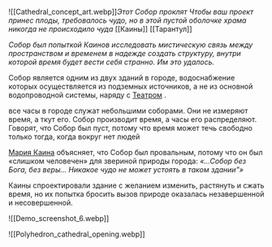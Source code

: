 ![[Cathedral_concept_art.webp]]_Этот Собор проклят_
_Чтобы ваш проект принес плоды, требовалось чудо, но в этой пустой оболочке храма никогда не происходило чуда_
[[Каины]] [[Тарантул]] 

_Собор был попыткой Каинов исследовать мистическую связь между пространством и временем в надежде создать структуру, внутри которой время будет вести себя странно. Им это удалось._

Собор является одним из двух зданий в городе, водоснабжение которых осуществляется из подземных источников, а не из основной водопроводной системы, наряду с [Театром](https://pathologic.fandom.com/wiki/Theatre "Театр") .

все часы в городе служат небольшими соборами. Они не измеряют время, а ткут его. Собор производит время, а часы его распределяют. Говорят, что Собор был пуст, потому что время может течь свободно только тогда, когда вокруг нет людей

[Мария Каина](https://pathologic.fandom.com/wiki/Maria_Kaina "Мария Каина") объясняет, что Собор был провальным, потому что он был «слишком человечен» для звериной природы города: _«...Собор без Бога, без веры... Никакое чудо не может устоять в таком здании"»_

Каины спроектировали здание с желанием изменить, растянуть и сжать время, но их попытка бросить вызов природе оказалась незавершенной и несовершенной.

![[Demo_screenshot_6.webp]]

![[Polyhedron_cathedral_opening.webp]]